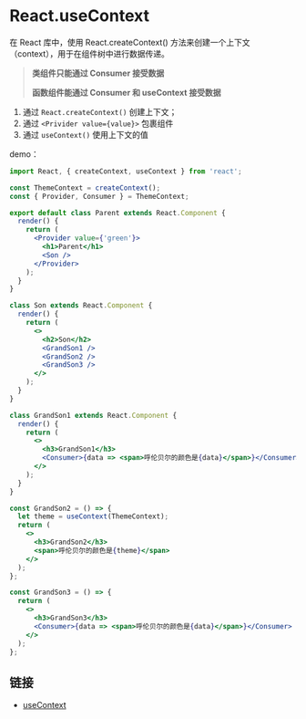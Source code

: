 # React.useContext

在 React 库中，使用 React.createContext() 方法来创建一个上下文（context），用于在组件树中进行数据传递。

> **类组件只能通过 Consumer 接受数据**
>
> **函数组件能通过 Consumer 和 useContext 接受数据**

1. 通过 `React.createContext()` 创建上下文；
2. 通过 `<Privider value={value}>` 包裹组件
3. 通过 `useContext()` 使用上下文的值

demo：

```jsx
import React, { createContext, useContext } from 'react';

const ThemeContext = createContext();
const { Provider, Consumer } = ThemeContext;

export default class Parent extends React.Component {
  render() {
    return (
      <Provider value={'green'}>
        <h1>Parent</h1>
        <Son />
      </Provider>
    );
  }
}

class Son extends React.Component {
  render() {
    return (
      <>
        <h2>Son</h2>
        <GrandSon1 />
        <GrandSon2 />
        <GrandSon3 />
      </>
    );
  }
}

class GrandSon1 extends React.Component {
  render() {
    return (
      <>
        <h3>GrandSon1</h3>
        <Consumer>{data => <span>呼伦贝尔的颜色是{data}</span>}</Consumer>
      </>
    );
  }
}

const GrandSon2 = () => {
  let theme = useContext(ThemeContext);
  return (
    <>
      <h3>GrandSon2</h3>
      <span>呼伦贝尔的颜色是{theme}</span>
    </>
  );
};

const GrandSon3 = () => {
  return (
    <>
      <h3>GrandSon3</h3>
      <Consumer>{data => <span>呼伦贝尔的颜色是{data}</span>}</Consumer>
    </>
  );
};
```

## 链接

- [useContext](https://zh-hans.reactjs.org/docs/hooks-reference.html#usecontext)
